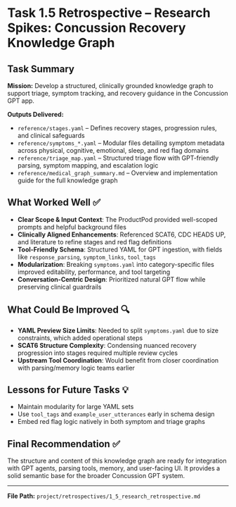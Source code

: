 # Task 1.5 Retrospective – Research Spikes: Concussion Recovery Knowledge Graph

## Task Summary
**Mission:** Develop a structured, clinically grounded knowledge graph to support triage, symptom tracking, and recovery guidance in the Concussion GPT app.

**Outputs Delivered:**
- `reference/stages.yaml` – Defines recovery stages, progression rules, and clinical safeguards
- `reference/symptoms_*.yaml` – Modular files detailing symptom metadata across physical, cognitive, emotional, sleep, and red flag domains
- `reference/triage_map.yaml` – Structured triage flow with GPT-friendly parsing, symptom mapping, and escalation logic
- `reference/medical_graph_summary.md` – Overview and implementation guide for the full knowledge graph

## What Worked Well ✅
- **Clear Scope & Input Context**: The ProductPod provided well-scoped prompts and helpful background files
- **Clinically Aligned Enhancements**: Referenced SCAT6, CDC HEADS UP, and literature to refine stages and red flag definitions
- **Tool-Friendly Schema**: Structured YAML for GPT ingestion, with fields like `response_parsing`, `symptom_links`, `tool_tags`
- **Modularization**: Breaking `symptoms.yaml` into category-specific files improved editability, performance, and tool targeting
- **Conversation-Centric Design**: Prioritized natural GPT flow while preserving clinical guardrails

## What Could Be Improved 🔍
- **YAML Preview Size Limits**: Needed to split `symptoms.yaml` due to size constraints, which added operational steps
- **SCAT6 Structure Complexity**: Condensing nuanced recovery progression into stages required multiple review cycles
- **Upstream Tool Coordination**: Would benefit from closer coordination with parsing/memory logic teams earlier

## Lessons for Future Tasks 💡
- Maintain modularity for large YAML sets
- Use `tool_tags` and `example_user_utterances` early in schema design
- Embed red flag logic natively in both symptom and triage graphs

## Final Recommendation ✅
The structure and content of this knowledge graph are ready for integration with GPT agents, parsing tools, memory, and user-facing UI. It provides a solid semantic base for the broader Concussion GPT system.

---

**File Path:** `project/retrospectives/1_5_research_retrospective.md`
